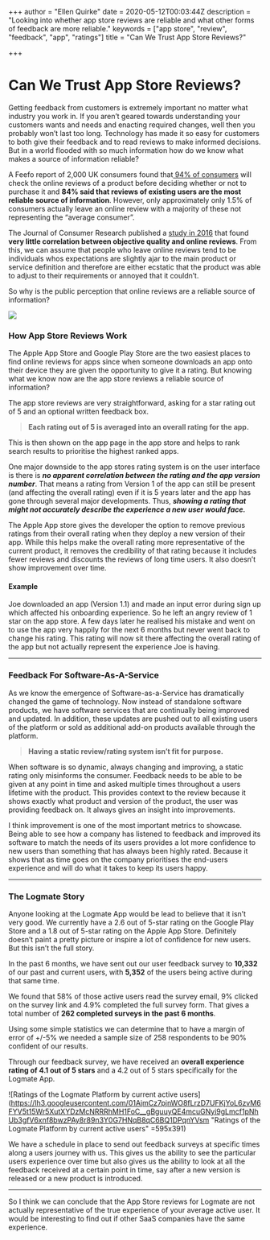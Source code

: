 +++
author = "Ellen Quirke"
date = 2020-05-12T00:03:44Z
description = "Looking into whether app store reviews are reliable and what other forms of feedback are more reliable."
keywords = ["app store", "review", "feedback", "app", "ratings"]
title = "Can We Trust App Store Reviews?"

+++
# Can We Trust App Store Reviews?

Getting feedback from customers is extremely important no matter what industry you work in. If you aren’t geared towards understanding your customers wants and needs and enacting required changes, well then you probably won’t last too long. Technology has made it so easy for customers to both give their feedback and to read reviews to make informed decisions. But in a world flooded with so much information how do we know what makes a source of information reliable?

A Feefo report of 2,000 UK consumers found that[ 94% of consumers](https://www.retailtimes.co.uk/94-of-consumers-check-online-reviews-before-they-buy-anything-feefo-research-finds/) will check the online reviews of a product before deciding whether or not to purchase it and **84% said that reviews of existing users are the most reliable source of information**. However, only approximately only 1.5% of consumers actually leave an online review with a majority of these not representing the “average consumer”.

The Journal of Consumer Research published a [study in 2016](https://academic.oup.com/jcr/article-abstract/42/6/846/2357889) that found **very little correlation between objective quality and online reviews**. From this, we can assume that people who leave online reviews tend to be individuals whos expectations are slightly ajar to the main product or service definition and therefore are either ecstatic that the product was able to adjust to their requirements or annoyed that it couldn’t.

So why is the public perception that online reviews are a reliable source of information?

![](/uploads/iphone-technology-iphone-6-plus-apple-17663.jpg)

### How App Store Reviews Work

The Apple App Store and Google Play Store are the two easiest places to find online reviews for apps since when someone downloads an app onto their device they are given the opportunity to give it a rating. But knowing what we know now are the app store reviews a reliable source of information?

The app store reviews are very straightforward, asking for a star rating out of 5 and an optional written feedback box.

> **Each rating out of 5 is averaged into an overall rating for the app.**

This is then shown on the app page in the app store and helps to rank search results to prioritise the highest ranked apps.

One major downside to the app stores rating system is on the user interface is there is **_no apparent correlation between the rating and the app version number_**. That means a rating from Version 1 of the app can still be present (and affecting the overall rating) even if it is 5 years later and the app has gone through several major developments. Thus, **_showing a rating that might not accurately describe the experience a new user would face._**

The Apple App store gives the developer the option to remove previous ratings from their overall rating when they deploy a new version of their app. While this helps make the overall rating more representative of the current product, it removes the credibility of that rating because it includes fewer reviews and discounts the reviews of long time users. It also doesn’t show improvement over time.

#### Example

Joe downloaded an app (Version 1.1) and made an input error during sign up which affected his onboarding experience. So he left an angry review of 1 star on the app store. A few days later he realised his mistake and went on to use the app very happily for the next 6 months but never went back to change his rating. This rating will now sit there affecting the overall rating of the app but not actually represent the experience Joe is having.

***

### Feedback For Software-As-A-Service

As we know the emergence of Software-as-a-Service has dramatically changed the game of technology. Now instead of standalone software products, we have software services that are continually being improved and updated. In addition, these updates are pushed out to all existing users of the platform or sold as additional add-on products available through the platform.

> **Having a static review/rating system isn’t fit for purpose.**

When software is so dynamic, always changing and improving, a static rating only misinforms the consumer. Feedback needs to be able to be given at any point in time and asked multiple times throughout a users lifetime with the product. This provides context to the review because it shows exactly what product and version of the product, the user was providing feedback on. It always gives an insight into improvements.

I think improvement is one of the most important metrics to showcase. Being able to see how a company has listened to feedback and improved its software to match the needs of its users provides a lot more confidence to new users than something that has always been highly rated. Because it shows that as time goes on the company prioritises the end-users experience and will do what it takes to keep its users happy.

***

### The Logmate Story

Anyone looking at the Logmate App would be lead to believe that it isn’t very good. We currently have a 2.6 out of 5-star rating on the Google Play Store and a 1.8 out of 5-star rating on the Apple App Store. Definitely doesn’t paint a pretty picture or inspire a lot of confidence for new users. But this isn’t the full story.

In the past 6 months, we have sent out our user feedback survey to **10,332** of our past and current users, with **5,352** of the users being active during that same time.

We found that 58% of those active users read the survey email, 9% clicked on the survey link and 4.9% completed the full survey form. That gives a total number of **262 completed surveys in the past 6 months**.

Using some simple statistics we can determine that to have a margin of error of +/-5% we needed a sample size of 258 respondents to be 90% confident of our results.

Through our feedback survey, we have received an **overall experience rating of 4.1 out of 5 stars** and a 4.2 out of 5 stars specifically for the Logmate App.

![Ratings of the Logmate Platform by current active users](https://lh3.googleusercontent.com/01AjmCz7pjnWO8fLrzD7UFKjYoL6zvM6FYV5t15Wr5XutXYDzMcNRRRhMH1FoC__gBguuyQE4mcuGNyi9gLmcf1pNhUb3gfV6xnf8bwzPAy8r89n3Y0G7HNqB8qC6BQ1DPqnYVsm "Ratings of the Logmate Platform by current active users" =595x391)

We have a schedule in place to send out feedback surveys at specific times along a users journey with us. This gives us the ability to see the particular users experience over time but also gives us the ability to look at all the feedback received at a certain point in time, say after a new version is released or a new product is introduced.

***

So I think we can conclude that the App Store reviews for Logmate are not actually representative of the true experience of your average active user. It would be interesting to find out if other SaaS companies have the same experience.